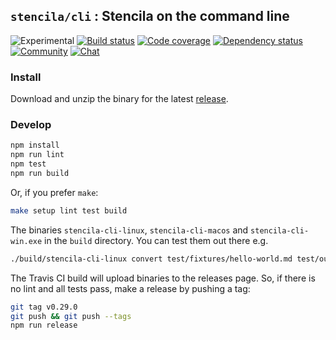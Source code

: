 ## `stencila/cli` : Stencila on the command line

![Experimental](https://img.shields.io/badge/stability-experimental-orange.svg)
[![Build status](https://travis-ci.org/stencila/cli.svg?branch=master)](https://travis-ci.org/stencila/cli)
[![Code coverage](https://codecov.io/gh/stencila/cli/branch/master/graph/badge.svg)](https://codecov.io/gh/stencila/cli)
[![Dependency status](https://david-dm.org/stencila/convert.svg)](https://david-dm.org/stencila/cli)
[![Community](https://img.shields.io/badge/join-community-green.svg)](https://community.stenci.la)
[![Chat](https://badges.gitter.im/stencila/stencila.svg)](https://gitter.im/stencila/stencila)

### Install

Download and unzip the binary for the latest [release](https://github.com/stencila/cli/releases).

### Develop

```bash
npm install
npm run lint
npm test
npm run build
```

Or, if you prefer `make`:

```bash
make setup lint test build
```

The binaries `stencila-cli-linux`, `stencila-cli-macos` and `stencila-cli-win.exe` in the `build` directory. You can test them out there e.g.

```bash
./build/stencila-cli-linux convert test/fixtures/hello-world.md test/outputs/hello-world.html
```

The Travis CI build will upload binaries to the releases page. So, if there is no lint and all tests pass, make a release by pushing a tag:

```bash
git tag v0.29.0
git push && git push --tags
npm run release
```